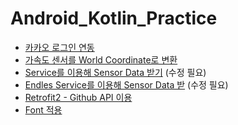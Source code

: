 # Android_Kotlin_Practice

- [카카오 로그인 연동](https://github.com/4z7l/Android_Kotlin_Practice/tree/kakaologin)
- [가속도 센서를 World Coordinate로 변환](https://github.com/4z7l/Android_Kotlin_Practice/tree/world-coordinate-acceleration-sensor)
- [Service를 이용해 Sensor Data 받기](https://github.com/4z7l/Android_Kotlin_Practice/tree/service) (수정 필요)
- [Endles Service를 이용해 Sensor Data 받](https://github.com/4z7l/Android_Kotlin_Practice/tree/endless-service) (수정 필요)
- [Retrofit2 - Github API 이용](https://github.com/4z7l/Android_Kotlin_Practice/tree/retrofit)
- [Font 적용](https://github.com/4z7l/Android_Kotlin_Practice/tree/custom-font)
